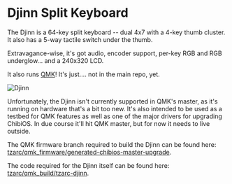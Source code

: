 # Djinn Split Keyboard

The Djinn is a 64-key split keyboard -- dual 4x7 with a 4-key thumb cluster. It also has a 5-way tactile switch under the thumb.

Extravagance-wise, it's got audio, encoder support, per-key RGB and RGB underglow... and a 240x320 LCD.

It also runs [QMK](https://qmk.fm/)! It's just.... not in the main repo, yet.

![Djinn](https://i.imgur.com/iZmEG2e.jpg)

Unfortunately, the Djinn isn't currently supported in QMK's master, as it's running on hardware that's a bit too new. It's also intended to be used as a testbed for QMK features as well as one of the major drivers for upgrading ChibiOS. In due course it'll hit QMK master, but for now it needs to live outside.

The QMK firmware branch required to build the Djinn can be found here: [tzarc/qmk_firmware/generated-chibios-master-upgrade](https://github.com/tzarc/qmk_firmware/tree/generated-chibios-master-upgrade).

The code required for the Djinn itself can be found here: [tzarc/qmk_build/tzarc-djinn](https://github.com/tzarc/qmk_build/tree/master/tzarc-djinn).